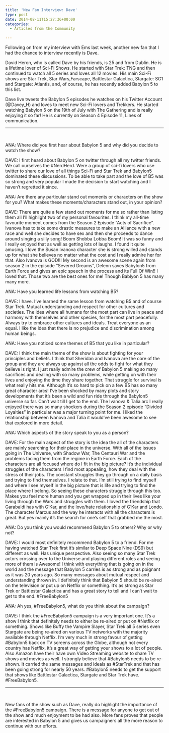 ```yaml
---
title: 'New Fan Interview: Dave'
type: post
date: 2014-08-11T15:27:36+00:00
categories:
  - Articles from the Community

---
```


Following on from my interview with Ems last week, another new fan that I had the chance to interview recently is Dave.

David Heron, who is called Dave by his friends, is 25 and from Dublin. He is a lifetime lover of Sci-Fi Shows. He started with Star Trek: TNG and then continued to watch all 5 series and loves all 12 movies. His main Sci-Fi shows are Star Trek, Star Wars,Farscape, Battlestar Galactica, Stargate: SG1 and Stargate: Atlantis, and, of course, he has recently added Babylon 5 to this list.

Dave live tweets the Babylon 5 episodes he watches on his Twitter Account (@Davey_H) and loves to meet new Sci-Fi lovers and Trekkers. He started watching Babylon 5 on the 19th of July with The Gathering and is really enjoying it so far! He is currently on Season 4 Episode 11, Lines of communication.

* * *

&nbsp;

ANA: Where did you first hear about Babylon 5 and why did you decide to watch the show?

DAVE: I first heard about Babylon 5 on twitter through all my twitter friends. We call ourselves the #NerdHerd. Were a group of sci-fi lovers who use twitter to share our love of all things Sci-Fi and Star Trek and Babylon5 dominated these discussions. To be able to take part and the love of B5 was so strong and very popular I made the decision to start watching and I haven&#8217;t regretted it since.

ANA: Are there any particular stand out moments or characters on the show for you? What makes these moments/characters stand out, in your opinion?

DAVE: There are quite a few stand out moments for me so rather than listing them all I&#8217;ll highlight two of my personal favourites. I think my all-time favourite moment comes from the Season 2 Episode &#8220;Acts of Sacrifice&#8221;. Ivanova has to take some drastic measures to make an Alliance with a new race and well she decides to have sex and then she proceeds to dance around singing a silly song! Boom Shobba Lobba Boom! It was so funny and I really enjoyed that as well as getting lots of laughs. I found it quite amusing. I love the Susan Ivanova character she is strong willed and stands up for what she believes no matter what the cost and I really admire her for that. Also Ivanova is GOD!!! My second is an awesome scene again from season 2 in the episode &#8220;Severed Dreams&#8221;, Delenn saves Babylon5 from Earth Force and gives an epic speech in the process and its Full Of Win!! I loved that. Those two are the best ones for me! Though Bablyon 5 has many many more.

ANA: Have you learned life lessons from watching B5?

DAVE: I have. I&#8217;ve learned the same lesson from watching B5 and of course Star Trek. Mutual understanding and respect for other cultures and societies. The idea where all humans for the most part can live in peace and harmony with themselves and other species, for the most part peacefully. Always try to embrace other cultures and ideals. Treat everyone as an equal. I like the idea that there is no prejudice and discrimination among human beings.

ANA: Have you noticed some themes of B5 that you like in particular?

DAVE: I think the main theme of the show is about fighting for your principles and beliefs. I think that Sheridan and Ivanova are the core of the group and they are always up against all the odds to fight for what they believe is right. I just really admire the crew of Babylon 5 making so many sacrifices and dealing with so many problems, while getting on with their lives and enjoying the time they share together. That struggle for survival is what really hits me. Although it&#8217;s so hard to pick on a few B5 has so many great character arcs! I&#8217;ve been shocked by many plots and story developments that it&#8217;s been a wild and fun ride through the Babylon5 universe so far. Can&#8217;t wait till I get to the end. The Ivanova & Talia arc I really enjoyed there was so many shockers during the Season 2 episode &#8220;Divided Loyalties&#8221; in particular was a major turning point for me. I liked the relationship between Ivanova and Talia it would&#8217;ve been awesome to see that explored in more detail.

ANA: Which aspects of the story speak to you as a person?

DAVE: For the main aspect of the story is the idea the all of the characters are mainly searching for their place in the universe. With all of the issues going in The Universe, with Shadow War, The Centauri War and the problems facing them from the regime in Earth Force. Each of the characters are all focused where do I fit in the big picture? It&#8217;s the individual struggles of the characters I find most appealing, how they deal with the stress of their jobs. The constant struggles they go through on a daily basis and trying to find themselves. I relate to that. I&#8217;m still trying to find myself and where I see myself in the big picture that is life and trying to find the place where I belong. So seeing these characters struggle through this too. Makes you feel more human and you get wrapped up in their lives like your living through the Wars and struggles with them. I loved the friendship that Garabaldi has with G&#8217;Kar, and the love/hate relationship of G&#8217;Kar and Londo. The character Marcus and the way he interacts with all the characters is great. But yes mainly it&#8217;s the search for one&#8217;s self that grabbed me the most.

ANA: Do you think you would recommend Babylon 5 to others? Why or why not?

DAVE: I would most definitely recommend Babylon 5 to a friend. For me having watched Star Trek first it&#8217;s similar to Deep Space Nine (DS9) but different as well. Has unique perspective. Also seeing so many Star Trek actors crossing over to the Universe and playing different roles and seeing more of them is Awesome! I think with everything that is going on in the world and the message that Babylon 5 carries is as strong and as poignant as it was 20 years ago. So many messages about mutual respect and understanding thrown in. I definitely think that Babylon 5 should be re-aired on the television or put up on Netflix or something. It&#8217;s as strong as Star Trek or Battlestar Galactica and has a great story to tell and I can&#8217;t wait to get to the end. #FreeBabylon5

ANA: Ah yes, #FreeBabylon5, what do you think about the campaign?

DAVE: I think the #FreeBabylon5 campaign is a very important one. It&#8217;s a show I think that definitely needs to either be re-aired or put on #Netflix or something. Shows like Buffy the Vampire Slayer, Star Trek all 5 series even Stargate are being re-aired on various TV networks with the majority available through Netflix. I&#8217;m very much in strong favour of getting #Babylon5 back on TV screens across the Globe, although not every country has Netflix, it&#8217;s a great way of getting your shows to a lot of people. Also Amazon have their have own Video Streaming website to share TV shows and movies as well. I strongly believe that #Babylon5 needs to be re-shown. It carried the same messages and ideals as #StarTrek and that has been going strong for nearly 50 years. #Babylon5 needs to get the support that shows like Battlestar Galactica, Stargate and Star Trek have. #FreeBabylon5.

* * *

&nbsp;

New fans of the show such as Dave, really do highlight the importance of the #FreeBabylon5 campaign. There is a message for anyone to get out of the show and much enjoyment to be had also. More fans proves that people are interested in Babylon 5 and gives us campaigners all the more reason to continue with our efforts.
